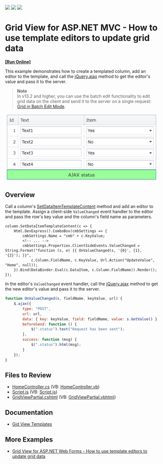 <!-- default badges list -->
![](https://img.shields.io/endpoint?url=https://codecentral.devexpress.com/api/v1/VersionRange/128551807/18.2.14%2B)
[![](https://img.shields.io/badge/Open_in_DevExpress_Support_Center-FF7200?style=flat-square&logo=DevExpress&logoColor=white)](https://supportcenter.devexpress.com/ticket/details/E3326)
[![](https://img.shields.io/badge/📖_How_to_use_DevExpress_Examples-e9f6fc?style=flat-square)](https://docs.devexpress.com/GeneralInformation/403183)
<!-- default badges end -->
# Grid View for ASP.NET MVC - How to use template editors to update grid data
<!-- run online -->
**[[Run Online]](https://codecentral.devexpress.com/e3326/)**
<!-- run online end -->

This example demonstrates how to create a templated column, add an editor to the template, and call the [jQuery.ajax](http://api.jquery.com/jQuery.ajax/) method to get the editor's value and pass it to the server.

> **Note**  
> In v13.2 and higher, you can use the batch edit functionality to edit grid data on the client and send it to the server on a single request: [Grid in Batch Edit Mode](https://docs.devexpress.com/AspNetMvc/16147/components/grid-view/data-editing-and-validation/batch-edit).

![Use template editors to update grid data](TemplateEditors.png)

## Overview

Call a column's [SetDataItemTemplateContent](https://docs.devexpress.com/AspNetMvc/DevExpress.Web.Mvc.MVCxGridViewColumn.SetDataItemTemplateContent.overloads) method and add an editor to the template. Assign a client-side `ValueChanged` event handler to the editor and pass the row's key value and the column's field name as parameters.

```cshtml
column.SetDataItemTemplateContent(c => {
    Html.DevExpress().ComboBox(cmbSettings => {
        cmbSettings.Name = "cmb" + c.KeyValue;
        <!-- ... -->
        cmbSettings.Properties.ClientSideEvents.ValueChanged = String.Format("function (s, e) {{ OnValueChanged(s, '{0}', {1}, '{2}'); }}",
            c.Column.FieldName, c.KeyValue, Url.Action("UpdateValue", "Home", null));
    }).Bind(DataBinder.Eval(c.DataItem, c.Column.FieldName)).Render();
});
```

In the editor's `ValueChanged` event handler, call the [jQuery.ajax](http://api.jquery.com/jQuery.ajax/) method to get the new editor's value and pass it to the server.

```js
function OnValueChanged(s, fieldName, keyValue, url) {
    $.ajax({
        type: "POST",
        url: url,
        data: { key: keyValue, field: fieldName, value: s.GetValue() },
        beforeSend: function () {
            $(".status").text("Request has been sent");
        },
        success: function (msg) {
            $(".status").html(msg);
        }
    });
}
```

## Files to Review

* [HomeController.cs](./CS/E3326/Controllers/HomeController.cs) (VB: [HomeController.vb](./VB/E3326_VB/Controllers/HomeController.vb))
* [Script.js](./CS/E3326/Scripts/Script.js) (VB: [Script.js](./VB/E3326_VB/Scripts/Script.js))
* [GridViewPartial.cshtml](./CS/E3326/Views/Home/GridViewPartial.cshtml) (VB: [GridViewPartial.vbhtml](./VB/E3326_VB/Views/Home/GridViewPartial.vbhtml))

## Documentation

* [Gid View Templates](https://docs.devexpress.com/AspNet/3718/components/grid-view/concepts/templates)

## More Examples

* [Grid View for ASP.NET Web Forms - How to use template editors to update grid data](https://github.com/DevExpress-Examples/asp-net-web-forms-grid-use-template-editors-to-update-data-on-callbacks)
